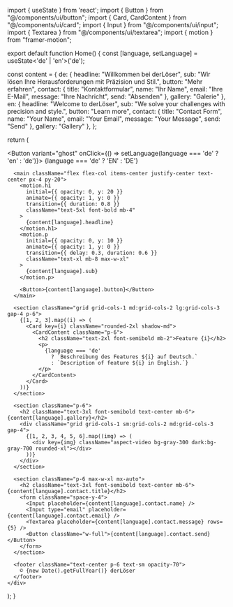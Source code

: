 import { useState } from 'react';
import { Button } from "@/components/ui/button";
import { Card, CardContent } from "@/components/ui/card";
import { Input } from "@/components/ui/input";
import { Textarea } from "@/components/ui/textarea";
import { motion } from "framer-motion";

export default function Home() {
  const [language, setLanguage] = useState<'de' | 'en'>('de');

  const content = {
    de: {
      headline: "Willkommen bei derLöser",
      sub: "Wir lösen Ihre Herausforderungen mit Präzision und Stil.",
      button: "Mehr erfahren",
      contact: {
        title: "Kontaktformular",
        name: "Ihr Name",
        email: "Ihre E-Mail",
        message: "Ihre Nachricht",
        send: "Absenden"
      },
      gallery: "Galerie"
    },
    en: {
      headline: "Welcome to derLöser",
      sub: "We solve your challenges with precision and style.",
      button: "Learn more",
      contact: {
        title: "Contact Form",
        name: "Your Name",
        email: "Your Email",
        message: "Your Message",
        send: "Send"
      },
      gallery: "Gallery"
    },
  };

  return (
    <div className="min-h-screen bg-white text-black dark:bg-black dark:text-white transition-colors duration-500">
      <div className="p-4 flex justify-end">
        <Button variant="ghost" onClick={() => setLanguage(language === 'de' ? 'en' : 'de')}>
          {language === 'de' ? 'EN' : 'DE'}
        </Button>
      </div>

      <main className="flex flex-col items-center justify-center text-center px-4 py-20">
        <motion.h1
          initial={{ opacity: 0, y: 20 }}
          animate={{ opacity: 1, y: 0 }}
          transition={{ duration: 0.8 }}
          className="text-5xl font-bold mb-4"
        >
          {content[language].headline}
        </motion.h1>
        <motion.p
          initial={{ opacity: 0, y: 10 }}
          animate={{ opacity: 1, y: 0 }}
          transition={{ delay: 0.3, duration: 0.6 }}
          className="text-xl mb-8 max-w-xl"
        >
          {content[language].sub}
        </motion.p>

        <Button>{content[language].button}</Button>
      </main>

      <section className="grid grid-cols-1 md:grid-cols-2 lg:grid-cols-3 gap-4 p-6">
        {[1, 2, 3].map((i) => (
          <Card key={i} className="rounded-2xl shadow-md">
            <CardContent className="p-6">
              <h2 className="text-2xl font-semibold mb-2">Feature {i}</h2>
              <p>
                {language === 'de'
                  ? `Beschreibung des Features ${i} auf Deutsch.`
                  : `Description of feature ${i} in English.`}
              </p>
            </CardContent>
          </Card>
        ))}
      </section>

      <section className="p-6">
        <h2 className="text-3xl font-semibold text-center mb-6">{content[language].gallery}</h2>
        <div className="grid grid-cols-1 sm:grid-cols-2 md:grid-cols-3 gap-4">
          {[1, 2, 3, 4, 5, 6].map((img) => (
            <div key={img} className="aspect-video bg-gray-300 dark:bg-gray-700 rounded-xl"></div>
          ))}
        </div>
      </section>

      <section className="p-6 max-w-xl mx-auto">
        <h2 className="text-3xl font-semibold text-center mb-6">{content[language].contact.title}</h2>
        <form className="space-y-4">
          <Input placeholder={content[language].contact.name} />
          <Input type="email" placeholder={content[language].contact.email} />
          <Textarea placeholder={content[language].contact.message} rows={5} />
          <Button className="w-full">{content[language].contact.send}</Button>
        </form>
      </section>

      <footer className="text-center p-6 text-sm opacity-70">
        © {new Date().getFullYear()} derLöser
      </footer>
    </div>
  );
}
